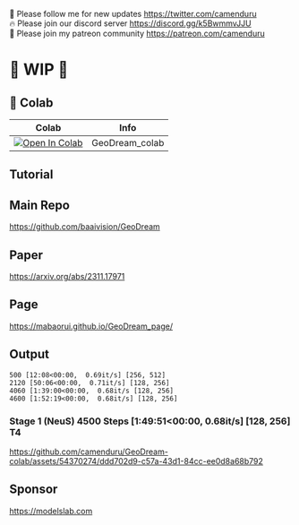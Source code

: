 🐣 Please follow me for new updates https://twitter.com/camenduru <br />
🔥 Please join our discord server https://discord.gg/k5BwmmvJJU <br />
🥳 Please join my patreon community https://patreon.com/camenduru <br />

# 🚦 WIP 🚦

## 🦒 Colab

| Colab | Info
| --- | --- |
[![Open In Colab](https://colab.research.google.com/assets/colab-badge.svg)](https://colab.research.google.com/github/camenduru/GeoDream-colab/blob/main/GeoDream_colab.ipynb) | GeoDream_colab

## Tutorial

## Main Repo
https://github.com/baaivision/GeoDream

## Paper
https://arxiv.org/abs/2311.17971

## Page
https://mabaorui.github.io/GeoDream_page/

## Output

```
500 [12:08<00:00,  0.69it/s] [256, 512]
2120 [50:06<00:00,  0.71it/s] [128, 256]
4060 [1:39:00<00:00,  0.68it/s [128, 256]
4600 [1:52:19<00:00,  0.68it/s] [128, 256]
```

### Stage 1 (NeuS) 4500 Steps [1:49:51<00:00,  0.68it/s] [128, 256] T4

https://github.com/camenduru/GeoDream-colab/assets/54370274/ddd702d9-c57a-43d1-84cc-ee0d8a68b792

## Sponsor
https://modelslab.com
